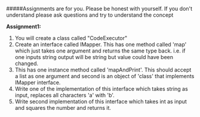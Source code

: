 #####Assignments are for you. 
Please be honest with yourself. If you don't understand please ask questions and try to 
understand the concept

__Assignment1:__
1. You will create a class called "CodeExecutor"
2. Create an interface called IMapper. This has one method called 'map' which just takes one argument and returns the 
    same type back. i.e. if one inputs string output will be string but value could have been changed. 
3. This has one instance method called 'mapAndPrint'. This should accept a list as one argument and second is an object of 'class' that implements 
    IMapper interface.
4. Write one of the implementation of this interface which takes string as input, replaces all characters 'a' with 'b'.
5. Write second implementation of this interface which takes int as input and squares the number and returns it.